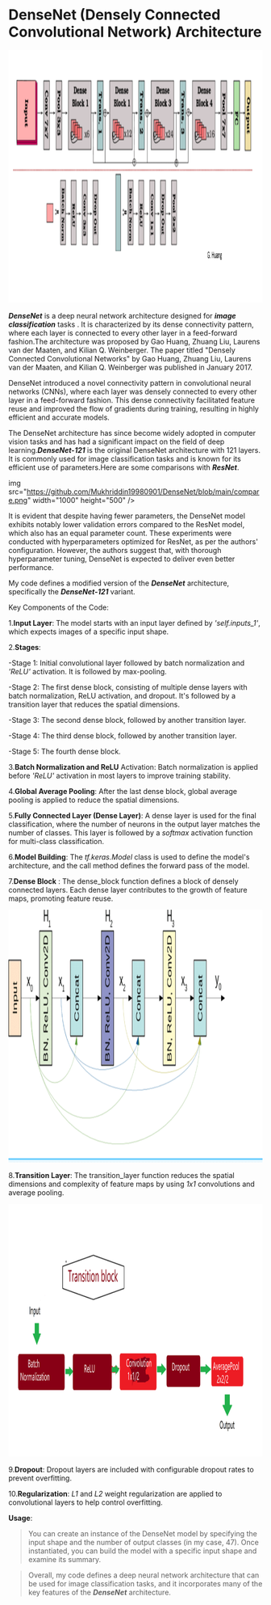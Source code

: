 # DenseNet (Densely Connected Convolutional Network) Architecture

<img src="https://github.com/Mukhriddin19980901/DenseNet/blob/main/dense.png" width="1000" height="500" />


***DenseNet*** is a deep neural network architecture designed for ***image classification*** tasks . It is characterized by its dense connectivity pattern, where each layer is connected to every other layer in a feed-forward fashion.The architecture was proposed by Gao Huang, Zhuang Liu, Laurens van der Maaten, and Kilian Q. Weinberger. The paper titled "Densely Connected Convolutional Networks" by Gao Huang, Zhuang Liu, Laurens van der Maaten, and Kilian Q. Weinberger was published in January 2017.

DenseNet introduced a novel connectivity pattern in convolutional neural networks (CNNs), where each layer was densely connected to every other layer in a feed-forward fashion. This dense connectivity facilitated feature reuse and improved the flow of gradients during training, resulting in highly efficient and accurate models.

The DenseNet architecture has since become widely adopted in computer vision tasks and has had a significant impact on the field of deep learning.***DenseNet-121***  is the original DenseNet architecture with 121 layers. It is commonly used for image classification tasks and is known for its efficient use of parameters.Here are some comparisons with ***ResNet***.

img src="https://github.com/Mukhriddin19980901/DenseNet/blob/main/compare.png" width="1000" height="500" />

It is evident that despite having fewer parameters, the DenseNet model exhibits notably lower validation errors compared to the ResNet model, which also has an equal parameter count. These experiments were conducted with hyperparameters optimized for ResNet, as per the authors' configuration. However, the authors suggest that, with thorough hyperparameter tuning, DenseNet is expected to deliver even better performance.

My code defines a modified version of the ***DenseNet*** architecture, specifically the ***DenseNet-121*** variant.

Key Components of the Code:

1.**Input Layer**: The model starts with an input layer defined by *'self.inputs_1'*, which expects images of a specific input shape.

2.**Stages**:

-Stage 1: Initial convolutional layer followed by batch normalization and *'ReLU'* activation. It is followed by max-pooling.

-Stage 2: The first dense block, consisting of multiple dense layers with batch normalization, ReLU activation, and dropout. It's followed by a transition layer that reduces the spatial dimensions.

-Stage 3: The second dense block, followed by another transition layer.

-Stage 4: The third dense block, followed by another transition layer.

-Stage 5: The fourth dense block.

3.**Batch Normalization and ReLU** Activation: Batch normalization is applied before *'ReLU'* activation in most layers to improve training stability.

4.**Global Average Pooling**: After the last dense block, global average pooling is applied to reduce the spatial dimensions.

5.**Fully Connected Layer (Dense Layer)**: A dense layer is used for the final classification, where the number of neurons in the output layer matches the number of classes. This layer is followed by a *softmax* activation function for multi-class classification.

6.**Model Building**: The *tf.keras.Model* class is used to define the model's architecture, and the call method defines the forward pass of the model.

7.**Dense Block** : The dense_block function defines a block of densely connected layers. Each dense layer contributes to the growth of feature maps, promoting feature reuse.


 <img src="https://github.com/Mukhriddin19980901/DenseNet/blob/main/denseblock.png" width="1000" height="500" />
 

8.**Transition Layer**: The transition_layer function reduces the spatial dimensions and complexity of feature maps by using *1x1* convolutions and average pooling.


<img src="https://github.com/Mukhriddin19980901/DenseNet/blob/main/transitionb.png" width="1000" height="500" />


9.**Dropout**: Dropout layers are included with configurable dropout rates to prevent overfitting.

10.**Regularization**: *L1* and *L2* weight regularization are applied to convolutional layers to help control overfitting.

**Usage**:

>You can create an instance of the DenseNet model by specifying the input shape and the number of output classes (in my case, 47). Once instantiated, you can build the model with a specific input shape and examine its summary.

>Overall, my code defines a deep neural network architecture that can be used for image classification tasks, and it incorporates many of the key features of the ***DenseNet*** architecture.
